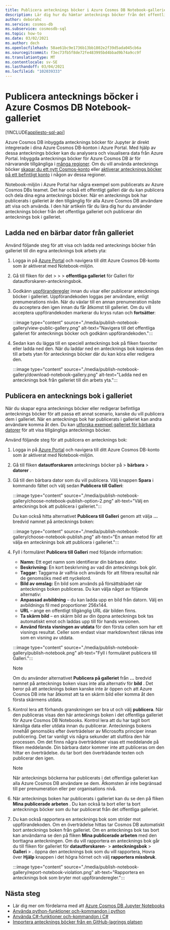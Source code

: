```yaml
---
title: Publicera antecknings böcker i Azure Cosmos DB Notebook-galleriet
description: Lär dig hur du hämtar antecknings böcker från det offentliga galleriet, redigerar dem och publicerar dina egna antecknings böcker i galleriet.
author: deborahc
ms.service: cosmos-db
ms.subservice: cosmosdb-sql
ms.topic: how-to
ms.date: 03/02/2021
ms.author: dech
ms.openlocfilehash: 58ae61bc9e1736b13bb1802e2f39d5ada045cb6a
ms.sourcegitcommit: f3ec73fb5f8de72fe483995bd4bbad9b74a9cc9f
ms.translationtype: MT
ms.contentlocale: sv-SE
ms.lasthandoff: 03/04/2021
ms.locfileid: "102039333"
---
```

# <a name="publish-notebooks-to-the-azure-cosmos-db-notebook-gallery"></a>Publicera antecknings böcker i Azure Cosmos DB Notebook-galleriet
[!INCLUDE[appliesto-sql-api](includes/appliesto-sql-api.md)]

Azure Cosmos DB inbyggda antecknings böcker för Jupyter är direkt integrerade i dina Azure Cosmos DB-konton i Azure Portal. Med hjälp av dessa antecknings böcker kan du analysera och visualisera data från Azure Portal. Inbyggda antecknings böcker för Azure Cosmos DB är för närvarande tillgängliga i [många regioner](https://azure.microsoft.com/global-infrastructure/services/?products=cosmos-db&regions=all). Om du vill använda antecknings böcker [skapar du ett nytt Cosmos-konto](create-cosmosdb-resources-portal.md) eller [aktiverar antecknings böcker på ett befintligt konto](enable-notebooks.md) i någon av dessa regioner.

Notebook-miljön i Azure Portal har några exempel som publicerats av Azure Cosmos DBs teamet. Det har också ett offentligt galleri där du kan publicera och dela dina egna antecknings böcker. När en antecknings bok har publicerats i galleriet är den tillgänglig för alla Azure Cosmos DB användare att visa och använda. I den här artikeln får du lära dig hur du använder antecknings böcker från det offentliga galleriet och publicerar din antecknings bok i galleriet.

## <a name="download-a-notebook-from-the-gallery"></a>Ladda ned en bärbar dator från galleriet

Använd följande steg för att visa och ladda ned antecknings böcker från galleriet till din egna antecknings bok arbets yta:

1. Logga in på [Azure Portal](https://portal.azure.com/) och navigera till ditt Azure Cosmos DB-konto som är aktiverat med Notebook-miljön.

1. Gå till fliken för det  >    >    >  **offentliga galleriet** för Galleri för datautforskaren-anteckningsbok.

1. Godkänn [uppföranderegler](https://azure.microsoft.com/support/legal/cosmos-db-public-gallery-code-of-conduct/)  innan du visar eller publicerar antecknings böcker i galleriet. Uppförandekoden loggas per användare, enligt prenumerations nivån. När du växlar till en annan prenumeration måste du acceptera den igen innan du får åtkomst till galleriet. Om du vill acceptera uppförandekoden markerar du kryss rutan och **fortsätter**:

   :::image type="content" source="./media/publish-notebook-gallery/view-public-gallery.png" alt-text="Navigera till det offentliga galleriet för antecknings böcker och godkänn uppförandekoden.":::

1. Sedan kan du lägga till en speciell antecknings bok på fliken favoriter eller ladda ned den. När du laddar ned en antecknings bok kopieras den till arbets ytan för antecknings böcker där du kan köra eller redigera den.

   :::image type="content" source="./media/publish-notebook-gallery/download-notebook-gallery.png" alt-text="Ladda ned en antecknings bok från galleriet till din arbets yta.":::

## <a name="publish-a-notebook-to-the-gallery"></a>Publicera en antecknings bok i galleriet

När du skapar egna antecknings böcker eller redigerar befintliga antecknings böcker för att passa ett annat scenario, kanske du vill publicera dem i galleriet. När en antecknings bok har publicerats i galleriet kan andra användare komma åt den. Du kan [utforska exempel galleriet för bärbara datorer](https://cosmos.azure.com/gallery.html) för att visa tillgängliga antecknings böcker.

Använd följande steg för att publicera en antecknings bok:

1. Logga in på [Azure Portal](https://portal.azure.com/) och navigera till ditt Azure Cosmos DB-konto som är aktiverat med Notebook-miljön.

1. Gå till fliken **datautforskaren** antecknings böcker på  >  **bärbara**  >  **datorer** .

1. Gå till den bärbara dator som du vill publicera. Välj knappen **Spara** i kommando fältet och välj sedan **Publicera till Galleri**:

   :::image type="content" source="./media/publish-notebook-gallery/choose-notebook-publish-option-2.png" alt-text="Välj en antecknings bok att publicera i galleriet.":::

   Du kan också hitta alternativet **Publicera till Galleri** genom att välja **...** bredvid namnet på antecknings boken:

   :::image type="content" source="./media/publish-notebook-gallery/choose-notebook-publish.png" alt-text="En annan metod för att välja en antecknings bok att publicera i galleriet.":::

1. Fyll i formuläret **Publicera till Galleri** med följande information:

   * **Namn:** Ett eget namn som identifierar din bärbara dator.
   * **Beskrivning:**  En kort beskrivning av vad din antecknings bok gör.
   * **Taggar:** Taggarna är valfria och används för att filtrera resultat när de genomsöks med ett nyckelord.
   * **Bild av omslag:** En bild som används på försättsbladet när antecknings boken publiceras. Du kan välja något av följande alternativ:
   * **Anpassad avbildning** – du kan ladda upp en bild från datorn. Välj en avbildnings fil med proportioner 256x144.
   * **URL** – ange en offentligt tillgänglig URL där bilden finns.
   * **Ta skärm bild** – en skärm bild av din öppna antecknings bok tas automatiskt emot och laddas upp till för hands versionen.
   * **Använd första visningen av utdata** för den första cellen som har ett visnings resultat. Celler som endast visar markdown/text räknas inte som en visning av utdata.

   :::image type="content" source="./media/publish-notebook-gallery/publish-notebook.png" alt-text="Fyll i formuläret publicera till Galleri.":::

   > [!NOTE]
   > Om du använder alternativet **Publicera på galleriet** från **...** bredvid namnet på antecknings boken visas inte alla alternativ för **bild** . Det beror på att antecknings boken kanske inte är öppen och att Azure Cosmos DB inte har åtkomst att ta en skärm bild eller komma åt den första skärmens utdata.

1. Kontrol lera att förhands granskningen ser bra ut och välj **publicera**. När den publiceras visas den här antecknings boken i det offentliga galleriet för Azure Cosmos DB Notebooks. Kontrol lera att du har tagit bort känsliga data eller utdata innan du publicerar. Antecknings bokens innehåll genomsöks efter överträdelser av Microsofts principer innan publicering. Det tar vanligt vis några sekunder att slutföra den här processen. Om det finns några överträdelser visas ett meddelande på fliken meddelande. Din bärbara dator kommer inte att publiceras om den hittar en överträdelse. du tar bort den överträdande texten och publicerar den igen.

   > [!NOTE]
   > När antecknings böckerna har publicerats i det offentliga galleriet kan alla Azure Cosmos DB användare se dem. Åtkomsten är inte begränsad till per prenumeration eller per organisations nivå.

1. När antecknings boken har publicerats i galleriet kan du se den på fliken **Mina publicerade arbeten** . Du kan också ta bort eller ta bort antecknings böcker som du har publicerat från det offentliga galleriet.

1. Du kan också rapportera en antecknings bok som strider mot uppförandekoden. Om en överträdelse hittas tar Cosmos DB automatiskt bort antecknings boken från galleriet. Om en antecknings bok tas bort kan användarna se den på fliken **Mina publicerade arbeten** med den borttagna anteckningen. Om du vill rapportera en antecknings bok går du till fliken för galleriet för **datautforskaren**-  >  **anteckningsbok**  >  **Galleri**  >   . öppna den antecknings bok som du vill rapportera, Hovra över **Hjälp** knappen i det högra hörnet och välj **rapportera missbruk**.

   :::image type="content" source="./media/publish-notebook-gallery/report-notebook-violation.png" alt-text="Rapportera en antecknings bok som bryter mot uppföranderegler.":::

## <a name="next-steps"></a>Nästa steg

* Lär dig mer om fördelarna med att [Azure Cosmos DB Jupyter Notebooks](cosmosdb-jupyter-notebooks.md)
* [Använda python-funktioner och-kommandon i python](use-python-notebook-features-and-commands.md)
* [Använda C#-funktioner och-kommandon i C#](use-csharp-notebook-features-and-commands.md)
* [Importera antecknings böcker från en GitHub-lagrings platsen](import-github-notebooks.md)
